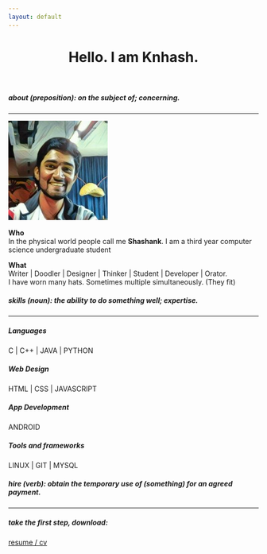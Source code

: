 ```yaml
---
layout: default
---
```

<!-- Header -->
  <header class="text-center" id="home-section">
    <div class="intro-text">
      <h1>Hello. I am <strong>Knhash.</strong></h1>
    </div>
  </header>
<!-- About Section -->
<div id="about-section">
  <div class="container">
    <div class="text-center">
      <h5><strong>about</strong><i> (preposition):</i> on the subject of; concerning.</h5>
      <hr>
      <div class="clearfix"></div>
    </div>
    <div class="row">
      <div class="col-md-6"> <img src="assets/img/face.jpg" class="img-responsive about-img center-block"> </div>
      <div class="col-md-6">
        <div class="about-text">
          <p class="text-center"><strong>Who</strong><br>In the physical world people call me <strong>Shashank</strong>. I am a third year computer science undergraduate student</p>
          <p class="text-center"><strong>What</strong><br>Writer | Doodler | Designer | Thinker | Student | Developer | Orator.<br>I have worn many hats. Sometimes multiple simultaneously. (They fit)</p>
        </div>
      </div>
    </div>
  </div>
</div>
<!-- Skills Section -->
<div id="skills-section" class="text-center">
  <div class="container">
    <div class="text-center">
      <h5><strong>skills</strong><i> (noun):</i> the ability to do something well; expertise.</h5>
      <hr>
      <div class="clearfix"></div>
    </div>
    <div class="row">
      <div class="col-md-3 col-sm-6 service"> <i class="fa fa-code"></i>
        <h5>Languages</h5>
        <p>C | C++ | JAVA | PYTHON</p>
      </div>
      <div class="col-md-3 col-sm-6 service"> <i class="fa fa-desktop"></i>
        <h5>Web Design</h5>
        <p>HTML | CSS | JAVASCRIPT</p>
      </div>
      <div class="col-md-3 col-sm-6 service"> <i class="fa fa-android"></i>
        <h5>App Development</h5>
        <p>ANDROID</p>
      </div>
      <div class="col-md-3 col-sm-6 service"> <i class="fa fa-gears"></i>
        <h5>Tools and frameworks</h5>
        <p>LINUX | GIT | MYSQL</p>
      </div>
    </div>
  </div>
</div>
<!-- Hire Section -->
<div id="hire-section">
  <div class="container">
    <div class="text-center">
      <h5><strong>hire</strong><i> (verb):</i> obtain the temporary use of (something) for an agreed payment.</h5>
      <hr>
      <div class="clearfix"></div>
    </div>
    <div class="row">
      <div class="col-md-6 text-center"><h5>take the first step, download: </h5> 
      </div>
      <div class="col-md-6 text-center center">
        <a href="assets/resources/Résumé.pdf" class="btn btn-default btn-lg page-scroll"><i class="fa fa-file-o"></i> resume / cv</a>
      </div>
    </div>
  </div>
</div>